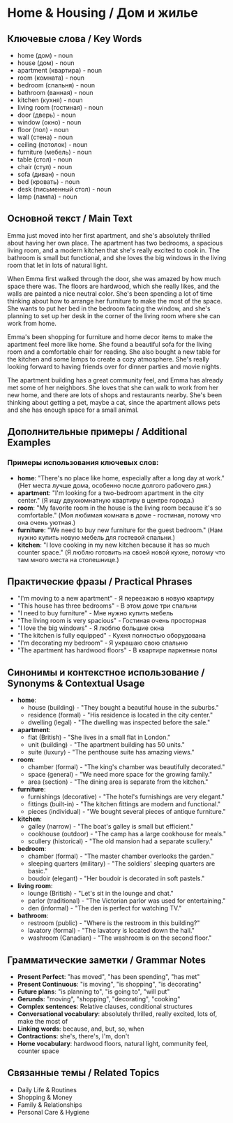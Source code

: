 # Home & Housing / Дом и жилье

## Ключевые слова / Key Words
- home (дом) - noun
- house (дом) - noun
- apartment (квартира) - noun
- room (комната) - noun
- bedroom (спальня) - noun
- bathroom (ванная) - noun
- kitchen (кухня) - noun
- living room (гостиная) - noun
- door (дверь) - noun
- window (окно) - noun
- floor (пол) - noun
- wall (стена) - noun
- ceiling (потолок) - noun
- furniture (мебель) - noun
- table (стол) - noun
- chair (стул) - noun
- sofa (диван) - noun
- bed (кровать) - noun
- desk (письменный стол) - noun
- lamp (лампа) - noun

## Основной текст / Main Text

Emma just moved into her first apartment, and she's absolutely thrilled about having her own place. The apartment has two bedrooms, a spacious living room, and a modern kitchen that she's really excited to cook in. The bathroom is small but functional, and she loves the big windows in the living room that let in lots of natural light.

When Emma first walked through the door, she was amazed by how much space there was. The floors are hardwood, which she really likes, and the walls are painted a nice neutral color. She's been spending a lot of time thinking about how to arrange her furniture to make the most of the space. She wants to put her bed in the bedroom facing the window, and she's planning to set up her desk in the corner of the living room where she can work from home.

Emma's been shopping for furniture and home decor items to make the apartment feel more like home. She found a beautiful sofa for the living room and a comfortable chair for reading. She also bought a new table for the kitchen and some lamps to create a cozy atmosphere. She's really looking forward to having friends over for dinner parties and movie nights.

The apartment building has a great community feel, and Emma has already met some of her neighbors. She loves that she can walk to work from her new home, and there are lots of shops and restaurants nearby. She's been thinking about getting a pet, maybe a cat, since the apartment allows pets and she has enough space for a small animal.

## Дополнительные примеры / Additional Examples

### Примеры использования ключевых слов:
- **home**: "There's no place like home, especially after a long day at work." (Нет места лучше дома, особенно после долгого рабочего дня.)
- **apartment**: "I'm looking for a two-bedroom apartment in the city center." (Я ищу двухкомнатную квартиру в центре города.)
- **room**: "My favorite room in the house is the living room because it's so comfortable." (Моя любимая комната в доме - гостиная, потому что она очень уютная.)
- **furniture**: "We need to buy new furniture for the guest bedroom." (Нам нужно купить новую мебель для гостевой спальни.)
- **kitchen**: "I love cooking in my new kitchen because it has so much counter space." (Я люблю готовить на своей новой кухне, потому что там много места на столешнице.)

## Практические фразы / Practical Phrases

- "I'm moving to a new apartment" - Я переезжаю в новую квартиру
- "This house has three bedrooms" - В этом доме три спальни
- "I need to buy furniture" - Мне нужно купить мебель
- "The living room is very spacious" - Гостиная очень просторная
- "I love the big windows" - Я люблю большие окна
- "The kitchen is fully equipped" - Кухня полностью оборудована
- "I'm decorating my bedroom" - Я украшаю свою спальню
- "The apartment has hardwood floors" - В квартире паркетные полы

## Синонимы и контекстное использование / Synonyms & Contextual Usage

- **home**: 
  - house (building) - "They bought a beautiful house in the suburbs."
  - residence (formal) - "His residence is located in the city center."
  - dwelling (legal) - "The dwelling was inspected before the sale."
- **apartment**: 
  - flat (British) - "She lives in a small flat in London."
  - unit (building) - "The apartment building has 50 units."
  - suite (luxury) - "The penthouse suite has amazing views."
- **room**: 
  - chamber (formal) - "The king's chamber was beautifully decorated."
  - space (general) - "We need more space for the growing family."
  - area (section) - "The dining area is separate from the kitchen."
- **furniture**: 
  - furnishings (decorative) - "The hotel's furnishings are very elegant."
  - fittings (built-in) - "The kitchen fittings are modern and functional."
  - pieces (individual) - "We bought several pieces of antique furniture."
- **kitchen**: 
  - galley (narrow) - "The boat's galley is small but efficient."
  - cookhouse (outdoor) - "The camp has a large cookhouse for meals."
  - scullery (historical) - "The old mansion had a separate scullery."
- **bedroom**: 
  - chamber (formal) - "The master chamber overlooks the garden."
  - sleeping quarters (military) - "The soldiers' sleeping quarters are basic."
  - boudoir (elegant) - "Her boudoir is decorated in soft pastels."
- **living room**: 
  - lounge (British) - "Let's sit in the lounge and chat."
  - parlor (traditional) - "The Victorian parlor was used for entertaining."
  - den (informal) - "The den is perfect for watching TV."
- **bathroom**: 
  - restroom (public) - "Where is the restroom in this building?"
  - lavatory (formal) - "The lavatory is located down the hall."
  - washroom (Canadian) - "The washroom is on the second floor."

## Грамматические заметки / Grammar Notes

- **Present Perfect**: "has moved", "has been spending", "has met"
- **Present Continuous**: "is moving", "is shopping", "is decorating"
- **Future plans**: "is planning to", "is going to", "will put"
- **Gerunds**: "moving", "shopping", "decorating", "cooking"
- **Complex sentences**: Relative clauses, conditional structures
- **Conversational vocabulary**: absolutely thrilled, really excited, lots of, make the most of
- **Linking words**: because, and, but, so, when
- **Contractions**: she's, there's, I'm, don't
- **Home vocabulary**: hardwood floors, natural light, community feel, counter space

## Связанные темы / Related Topics

- Daily Life & Routines
- Shopping & Money
- Family & Relationships
- Personal Care & Hygiene
